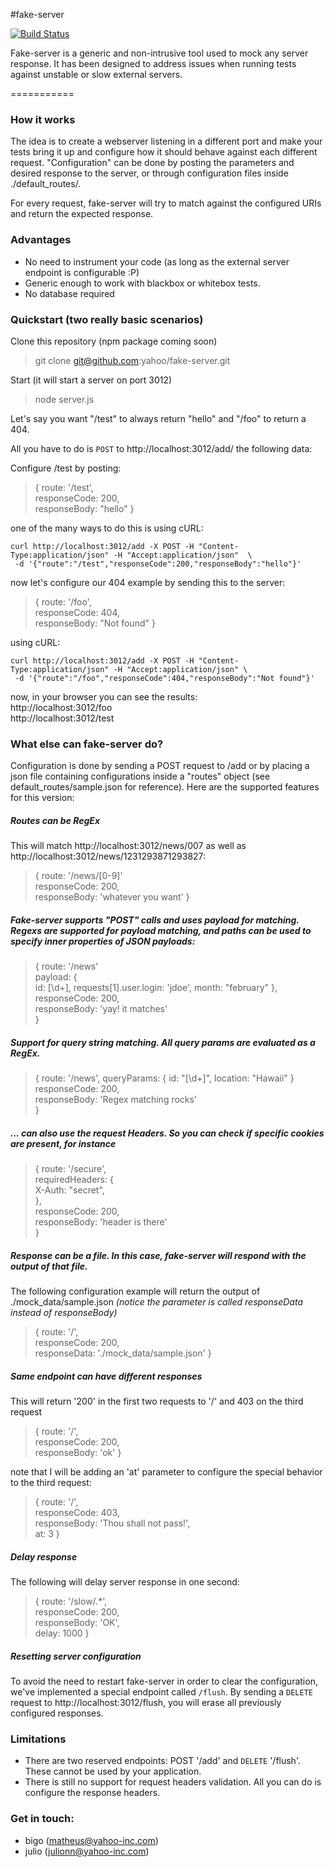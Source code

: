 #fake-server

[![Build Status](https://travis-ci.org/yahoo/fake-server.svg)](https://travis-ci.org/yahoo/fake-server)

Fake-server is a generic and non-intrusive tool used to mock any server response. It has been designed to address issues when running tests against unstable or slow external servers.

===========

### How it works

The idea is to create a webserver listening in a different port and make your tests bring it up and configure how it should behave against each different request. "Configuration" can be done by posting the parameters and desired response to the server, or through configuration files inside ./default_routes/.

For every request, fake-server will try to match against the configured URIs and return the expected response.

### Advantages

- No need to instrument your code (as long as the external server endpoint is configurable :P)
- Generic enough to work with blackbox or whitebox tests.
- No database required


### Quickstart (two really basic scenarios)

Clone this repository (npm package coming soon)
> git clone git@github.com:yahoo/fake-server.git

Start (it will start a server on port 3012)
> node server.js

Let's say you want "/test"  to always return "hello" and "/foo" to return a 404. 

All you have to do is `POST` to http://localhost:3012/add/ the following data:

Configure /test by posting:
> { route: '/test',  
> responseCode: 200,  
> responseBody: "hello" }  

one of the many ways to do this is using cURL:
```
curl http://localhost:3012/add -X POST -H "Content-Type:application/json" -H "Accept:application/json"  \ 
 -d '{"route":"/test","responseCode":200,"responseBody":"hello"}' 
```

now let's configure our 404 example by sending this to the server:
> { route: '/foo',  
> responseCode: 404,  
> responseBody: "Not found" }  

using cURL:
``` 
curl http://localhost:3012/add -X POST -H "Content-Type:application/json" -H "Accept:application/json" \  
 -d '{"route":"/foo","responseCode":404,"responseBody":"Not found"}' 
```

now, in your browser you can see the results:  
http://localhost:3012/foo  
http://localhost:3012/test  


### What else can fake-server do?

Configuration is done by sending a POST request to /add or by placing a json file containing configurations inside a "routes" object (see default_routes/sample.json for reference). Here are the supported features for this version:  

##### Routes can be RegEx

This will match http://localhost:3012/news/007 as well as http://localhost:3012/news/1231293871293827:  

> { route: '/news/[0-9]'  
> responseCode: 200,  
> responseBody: 'whatever you want' }  

##### Fake-server supports "POST" calls and uses payload for matching. Regexs are supported for payload matching, and paths can be used to specify inner properties of JSON payloads:

> { route: '/news'  
>   payload: {  
>     id: [\\d+],
>     requests[1].user.login: 'jdoe',
>     month: "february"
>   },  
>   responseCode: 200,  
>   responseBody: 'yay! it matches'  
> }  

##### Support for query string matching. All query params are evaluated as a RegEx.

> { route: '/news',
>   queryParams: {
>       id: "[\\d+]",
>       location: "Hawaii"
>   }  
>   responseCode: 200,  
>   responseBody: 'Regex matching rocks'  
> }  

##### ... can also use the request Headers. So you can check if specific cookies are present, for instance

> { route: '/secure',    
>   requiredHeaders: {    
>       X-Auth: "secret",    
>   },   
>   responseCode: 200,   
>   responseBody: 'header is there'   
> }   


##### Response can be a file. In this case, fake-server will respond with the output of that file.

The following configuration example will return the output of ./mock_data/sample.json *(notice the parameter is called responseData instead of responseBody)*

> { route: '/',  
> responseCode: 200,  
> responseData: './mock_data/sample.json' }  


##### Same endpoint can have different responses 

This will return '200' in the first two requests to '/' and 403 on the third request  

> { route: '/',  
> responseCode: 200,  
> responseBody: 'ok' }  

note that I will be adding an 'at' parameter to configure the special behavior to the third request:  

> { route: '/',  
> responseCode: 403,  
> responseBody: 'Thou shall not pass!',  
> at: 3 }  


##### Delay response

The following will delay server response in one second:  

> { route: '/slow/.*',  
> responseCode: 200,  
> responseBody: 'OK',  
> delay: 1000 }  

##### Resetting server configuration

To avoid the need to restart fake-server in order to clear the configuration, we've implemented a special endpoint called `/flush`. By sending a `DELETE` request to http://localhost:3012/flush, you will erase all previously configured responses.


### Limitations
- There are two reserved endpoints: POST '/add' and  `DELETE` '/flush'. These cannot be used by your application.
- There is still no support for request headers validation. All you can do is configure the response headers. 


### Get in touch:  

* bigo (matheus@yahoo-inc.com)  
* julio (julionn@yahoo-inc.com)  
